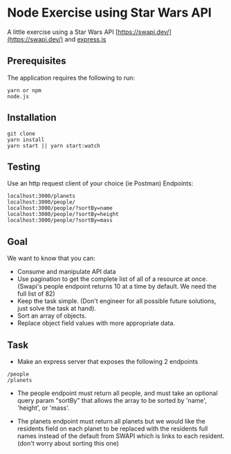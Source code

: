 # Node Exercise using Star Wars API
A little exercise using a Star Wars API [https://swapi.dev/](https://swapi.dev/) and [express.js](https://expressjs.com/)

## Prerequisites
The application requires the following to run:
```
yarn or npm
node.js
```

## Installation
```
git clone
yarn install
yarn start || yarn start:watch
```

## Testing
Use an http request client of your choice (ie Postman)
Endpoints:
```
localhost:3000/planets
localhost:3000/people/
localhost:3000/people/?sortBy=name
localhost:3000/people/?sortBy=height
localhost:3000/people/?sortBy=mass
```

## Goal
We want to know that you can: 
* Consume and manipulate API data 
* Use pagination to get the complete list of all of a resource at once.  (Swapi's people endpoint returns 10 at a time by default.  We need the full list of 82)
* Keep the task simple.  (Don't engineer for all possible future solutions, just solve the task at hand).
* Sort an array of objects.
* Replace object field values with more appropriate data.

## Task
* Make an express server that exposes the following 2 endpoints
```
/people
/planets
```
*  The people endpoint must return all people, and must take an optional query param "sortBy" that allows the array to be sorted by 'name', 'height', or 'mass'.
 
*  The planets endpoint must return all planets but we would like the residents field on each planet to be replaced with the residents full names instead of the default from SWAPI which is links to each resident. (don't worry about sorting this one)
